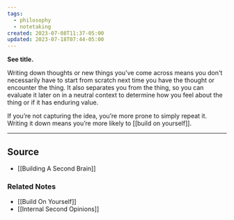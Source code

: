 ```yaml
---
tags:
  - philosophy
  - notetaking
created: 2023-07-08T11:37-05:00
updated: 2023-07-18T07:44-05:00
---
```

**See title.**

Writing down thoughts or new things you've come across means you don't necessarily have to start from scratch next time you have the thought or encounter the thing. It also separates you from the thing, so you can evaluate it later on in a neutral context to determine how you feel about the thing or if it has enduring value.

If you’re not capturing the idea, you’re more prone to simply repeat it. Writing it down means you’re more likely to [[build on yourself]].

---

## Source
- [[Building A Second Brain]]

### Related Notes
- [[Build On Yourself]] 
- [[Internal Second Opinions]]